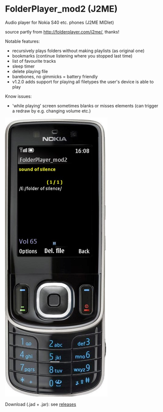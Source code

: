# FolderPlayer_mod2 (J2ME)
Audio player for Nokia S40 etc. phones (J2ME MIDlet)

source partly from http://folderplayer.com/j2me/, thanks!

Notable features: 
- recursively plays folders without making playlists (as original one) 
- bookmarks (continue listening where you stopped last time)
- list of favourite tracks
- sleep timer
- delete playing file
- barebones, no gimmicks = battery friendly  
- v1.2.0 adds support for playing all filetypes the user's device is able to play

Know issues:
- 'while playing' screen sometimes blanks or misses elements (can trigger a redraw by e.g. changing volume etc.)

<img src="https://github.com/nofishonfriday/FolderPlayer_mod/blob/master/FP_mod2.jpg" alt="hi" class="inline"/>

Download (.jad + .jar):
see [releases](https://github.com/nofishonfriday/FolderPlayer_mod-J2ME-/releases)
